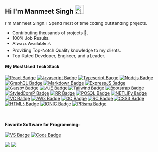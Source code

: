 ## Hi I'm Manmeet Singh <img src="https://user-images.githubusercontent.com/1303154/88677602-1635ba80-d120-11ea-84d8-d263ba5fc3c0.gif" width="28px" alt="hi">

I'm Manmeet Singh. I Spend most of time coding outstanding projects.

<!-- TODO: Add last video link -->

- Contributing thousands of projects 💫.
- 100% Job Results.
- Always Available ⚡️.
- Providing Top-Notch Quality knowledge to my clients.
- Top-Rated Developer, Engineer, and a Leader.

#### My Most Used Tech Stack

<!-- TODO: Make technologies links takes you to repositories -->

[![React Badge](https://img.shields.io/badge/-React-61DBFB?style=for-the-badge&labelColor=black&logo=react&logoColor=61DBFB)](#) [![Javascript Badge](https://img.shields.io/badge/-Javascript-F0DB4F?style=for-the-badge&labelColor=black&logo=javascript&logoColor=F0DB4F)](#) [![Typescript Badge](https://img.shields.io/badge/-Typescript-007acc?style=for-the-badge&labelColor=black&logo=typescript&logoColor=007acc)](#) [![Nodejs Badge](https://img.shields.io/badge/-Nodejs-3C873A?style=for-the-badge&labelColor=black&logo=node.js&logoColor=3C873A)](#) [![GraphQL Badge](https://img.shields.io/badge/-GraphQl-e535ab?style=for-the-badge&labelColor=black&logo=node.js&logoColor=e535ab)](#) [![Markdown Badge](https://img.shields.io/badge/Markdown-000000?style=for-the-badge&logo=markdown&logoColor=white)](#) [![ExpressJS Badge](https://img.shields.io/badge/Express.js-404D59?style=for-the-badge)](#) [![Gatsby Badge](https://img.shields.io/badge/Gatsby-663399?style=for-the-badge&logo=gatsby&logoColor=white)](#) [![VUE Badge](https://img.shields.io/badge/Vue.js-35495E?style=for-the-badge&logo=vue.js&logoColor=4FC08D)](#) [![Tailwind Badge](https://img.shields.io/badge/Tailwind_CSS-38B2AC?style=for-the-badge&logo=tailwind-css&logoColor=white)](#) 
[![Bootstrap Badge](https://img.shields.io/badge/Bootstrap-563D7C?style=for-the-badge&logo=bootstrap&logoColor=white)](#)
[![StyledComP Badge](https://img.shields.io/badge/styled--components-DB7093?style=for-the-badge&logo=styled-components&logoColor=white)](#)
[![RR Badge](https://img.shields.io/badge/React_Router-CA4245?style=for-the-badge&logo=react-router&logoColor=white)](#)
[![POSQL Badge](https://img.shields.io/badge/PostgreSQL-316192?style=for-the-badge&logo=postgresql&logoColor=white)](#)
[![NETLIFy Badge](https://img.shields.io/badge/Netlify-00C7B7?style=for-the-badge&logo=netlify&logoColor=white)](#)
[![VC Badge](https://img.shields.io/badge/Vercel-000000?style=for-the-badge&logo=vercel&logoColor=white)](#)
[![AWS Badge](https://img.shields.io/badge/Amazon_AWS-232F3E?style=for-the-badge&logo=amazon-aws&logoColor=white)](#)
[![GC Badge](https://img.shields.io/badge/Google_Cloud-4285F4?style=for-the-badge&logo=google-cloud&logoColor=white)](#)
[![RC Badge](https://img.shields.io/badge/React_Native-20232A?style=for-the-badge&logo=react&logoColor=61DAFB)](#)
[![CSS3 Badge](https://img.shields.io/badge/CSS3-1572B6?style=for-the-badge&logo=css3&logoColor=white)](#)
[![HTML5 Badge](https://img.shields.io/badge/HTML5-E34F26?style=for-the-badge&logo=html5&logoColor=white)](#)
[![IONIC Badge](https://img.shields.io/badge/Ionic-3880FF?style=for-the-badge&logo=ionic&logoColor=white)](#)
[![PRisma Badge](https://img.shields.io/badge/Prisma-3982CE?style=for-the-badge&logo=Prisma&logoColor=white)](#)

<br />


#### Favorite Software for Programming:

[![VS Badge](https://img.shields.io/badge/Visual_Studio_Code-0078D4?style=for-the-badge&logo=visual%20studio%20code&logoColor=white)](#)
[![Code Badge](https://img.shields.io/badge/Codesandbox-000000?style=for-the-badge&logo=CodeSandbox&logoColor=white)](#)


![](https://github-readme-stats.vercel.app/api?username=mkalsi25&show_icons=true&count_private=true)
![](https://github-readme-stats.vercel.app/api/top-langs/?username=mkalsi25)
